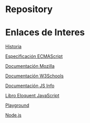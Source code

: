 # Repository

<h1>Enlaces de Interes</h1>

<a href="https://es.wikipedia.org/wiki/JavaScript">Historia</a>

<a href="https://tc39.es/ecma262/">Especificación ECMAScript</a>

<a href="https://developer.mozilla.org/es/docs/Web/JavaScript">Documentación Mozilla</a>

<a href="https://www.w3schools.com/js/">Documentación W3Schools</a>

<a href="https://es.javascript.info/">Documentación JS Info</a>

<a href="https://eloquentjavascript.net/">Libro Eloquent JavaScript</a>

<a href="https://runjs.app/play">Playground</a>

<a href="https://nodejs.org/en">Node.js</a>
